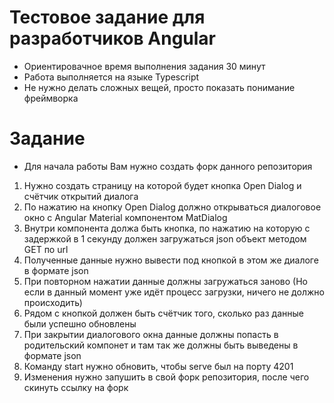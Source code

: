 # Тестовое задание для разработчиков Angular

- Ориентировачное время выполнения задания 30 минут
- Работа выполняется на языке Typescript
- Не нужно делать сложных вещей, просто показать понимание фреймворка

# Задание

- Для начала работы Вам нужно создать форк данного репозитория
1. Нужно создать страницу на которой будет кнопка Open Dialog и счётчик открытий диалога
2. По нажатию на кнопку Open Dialog должно открываться диалоговое окно с Angular Material компонентом MatDialog
3. Внутри компонента должа быть кнопка, по нажатию на которую с задержкой в 1 секунду должен загружаться json объект методом GET по url
4. Полученные данные нужно вывести под кнопкой в этом же диалоге в формате json
5. При повторном нажатии данные должны загружаться заново (Но если в данный момент уже идёт процесс загрузки, ничего не должно происходить)
6. Рядом с кнопкой должен быть счётчик того, сколько раз данные были успешно обновлены
7. При закрытии диалогового окна данные должны попасть в родительский компонет и там так же должны быть выведены в формате json
8. Команду start нужно обновить, чтобы serve был на порту 4201
9. Изменения нужно запушить в свой форк репозитория, после чего скинуть ссылку на форк


